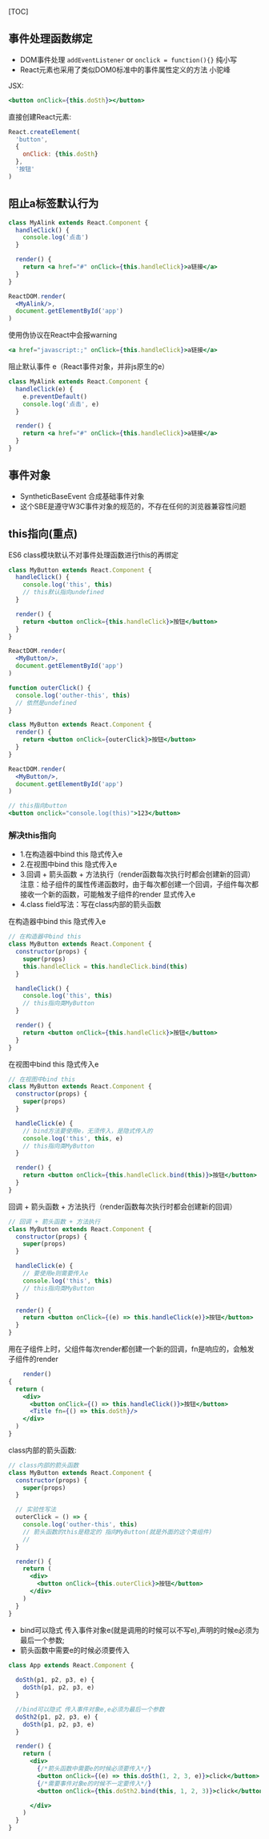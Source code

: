 [TOC]

## 事件处理函数绑定

- DOM事件处理 `addEventListener` or `onclick = function(){}` 纯小写
- React元素也采用了类似DOM0标准中的事件属性定义的方法 小驼峰

JSX:

```jsx
<button onClick={this.doSth}></button>

```

直接创建React元素:

```jsx
React.createElement(
  'button',
  {
    onClick: {this.doSth}
  },
  '按钮'
)
```

## 阻止a标签默认行为

```jsx
class MyAlink extends React.Component {
  handleClick() {
    console.log('点击')
  }

  render() {
    return <a href="#" onClick={this.handleClick}>a链接</a>
  }
}

ReactDOM.render(
  <MyAlink/>,
  document.getElementById('app')
)

```

使用伪协议在React中会报warning

```jsx
<a href="javascript:;" onClick={this.handleClick}>a链接</a>
```

阻止默认事件 e（React事件对象，并非js原生的e）

```jsx
class MyAlink extends React.Component {
  handleClick(e) {
    e.preventDefault()
    console.log('点击', e)
  }

  render() {
    return <a href="#" onClick={this.handleClick}>a链接</a>
  }
}
```

## 事件对象

- SyntheticBaseEvent 合成基础事件对象
- 这个SBE是遵守W3C事件对象的规范的，不存在任何的浏览器兼容性问题

## this指向(重点)

ES6 class模块默认不对事件处理函数进行this的再绑定

```jsx
class MyButton extends React.Component {
  handleClick() {
    console.log('this', this)
    // this默认指向undefined
  }

  render() {
    return <button onClick={this.handleClick}>按钮</button>
  }
}

ReactDOM.render(
  <MyButton/>,
  document.getElementById('app')
)

```

```jsx
function outerClick() {
  console.log('outher-this', this)
  // 依然是undefined
}

class MyButton extends React.Component {
  render() {
    return <button onClick={outerClick}>按钮</button>
  }
}

ReactDOM.render(
  <MyButton/>,
  document.getElementById('app')
)

```

```jsx
// this指向button
<button onclick="console.log(this)">123</button>
```

### 解决this指向

- 1.在构造器中bind this 隐式传入e
- 2.在视图中bind this 隐式传入e
- 3.回调 + 箭头函数 + 方法执行（render函数每次执行时都会创建新的回调） 注意：给子组件的属性传递函数时，由于每次都创建一个回调，子组件每次都接收一个新的函数，可能触发子组件的render 显式传入e
- 4.class field写法：写在class内部的箭头函数

在构造器中bind this 隐式传入e<br>

```jsx
// 在构造器中bind this
class MyButton extends React.Component {
  constructor(props) {
    super(props)
    this.handleClick = this.handleClick.bind(this)
  }

  handleClick() {
    console.log('this', this)
    // this指向类MyButton
  }

  render() {
    return <button onClick={this.handleClick}>按钮</button>
  }
}

```

在视图中bind this 隐式传入e<br>

```jsx
// 在视图中bind this
class MyButton extends React.Component {
  constructor(props) {
    super(props)
  }

  handleClick(e) {
    // bind方法要使用e，无须传入，是隐式传入的 
    console.log('this', this, e)
    // this指向类MyButton
  }

  render() {
    return <button onClick={this.handleClick.bind(this)}>按钮</button>
  }
}

```

回调 + 箭头函数 + 方法执行（render函数每次执行时都会创建新的回调）<br>

```jsx
// 回调 + 箭头函数 + 方法执行
class MyButton extends React.Component {
  constructor(props) {
    super(props)
  }

  handleClick(e) {
    // 要使用e则需要传入e
    console.log('this', this)
    // this指向类MyButton
  }

  render() {
    return <button onClick={(e) => this.handleClick(e)}>按钮</button>
  }
}

```

用在子组件上时，父组件每次render都创建一个新的回调，fn是响应的，会触发子组件的render

```jsx
    render()
{
  return (
    <div>
      <button onClick={() => this.handleClick()}>按钮</button>
      <Title fn={() => this.doSth}/>
    </div>
  )
}

```

class内部的箭头函数:

```jsx
// class内部的箭头函数
class MyButton extends React.Component {
  constructor(props) {
    super(props)
  }

  // 实验性写法
  outerClick = () => {
    console.log('outher-this', this)
    // 箭头函数的this是稳定的 指向MyButton(就是外面的这个类组件)
    //
  }

  render() {
    return (
      <div>
        <button onClick={this.outerClick}>按钮</button>
      </div>
    )
  }
}

```
- bind可以隐式 传入事件对象e(就是调用的时候可以不写e),声明的时候e必须为最后一个参数;
- 箭头函数中需要e的时候必须要传入
```jsx
class App extends React.Component {
  
  doSth(p1, p2, p3, e) {
    doSth(p1, p2, p3, e)
  }

  //bind可以隐式 传入事件对象e,e必须为最后一个参数
  doSth2(p1, p2, p3, e) {
    doSth(p1, p2, p3, e)
  }

  render() {
    return (
      <div>
        {/*箭头函数中需要e的时候必须要传入*/}
        <button onClick={(e) => this.doSth(1, 2, 3, e)}>click</button>
        {/*需要事件对象e的时候不一定要传入*/}
        <button onClick={this.doSth2.bind(this, 1, 2, 3)}>click</button>

      </div>
    )
  }
}
```


